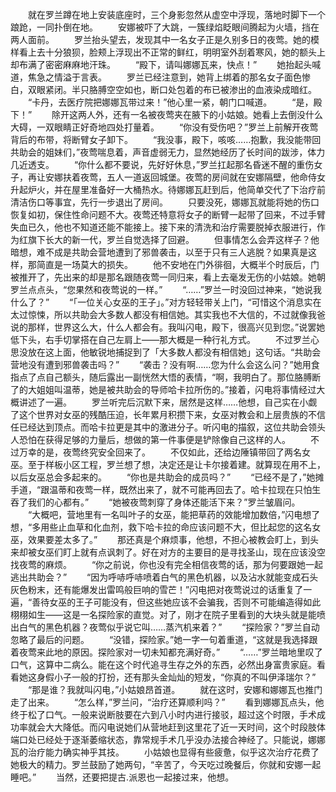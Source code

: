 　　就在罗兰蹲在地上安装底座时，三个身影忽然从虚空中浮现，落地时脚下一个踉跄，一同扑倒在地。
　　安娜被吓了大跳，一簇绿焰眨眼间腾起为火墙，挡在两人面前。
　　罗兰抬头望去，发现其中一名女子正是久别多日的夜莺。她的模样看上去十分狼狈，脸颊上浮现出不正常的鲜红，明明室外刮着寒风，她的额头上却布满了密密麻麻地汗珠。
　　“殿下，请叫娜娜瓦来，快点！”
　　她抬起头喊道，焦急之情溢于言表。
　　罗兰已经注意到，她背上绑着的那名女子面色惨白，双眼紧闭。半只胳膊空空如也，断口处包着的布已被渗出的血液染成暗红。
　　“卡丹，去医疗院把娜娜瓦带过来！”他心里一紧，朝门口喊道。
　　“是，殿下！”
　　除开这两人外，还有一名被夜莺夹在腋下的小姑娘。她看上去倒没什么大碍，一双眼睛正好奇地四处打量着。
　　“你没有受伤吧？”罗兰上前解开夜莺背后的布带，将断臂女子卸下。
　　“我没事，殿下，咳咳……抱歉，我没能带回共助会的姐妹们，”夜莺喘息着，声音虚弱无力，显然她经历了长时间的跋涉，体力几近透支。
　　“你什么都不要说，先好好休息，”罗兰扛起那名昏迷不醒的重伤女子，再让安娜扶着夜莺，五人一道返回城堡。夜莺的房间就在安娜隔壁，他命侍女升起炉火，并在屋里准备好一大桶热水。待娜娜瓦赶到后，他简单交代了下治疗前清洁伤口等事宜，先行一步退出了房间。
　　只要没死，娜娜瓦就能将她的伤口恢复如初，保住性命问题不大。夜莺还特意将女子的断臂一起带了回来，不过手臂失血已久，他也不知道还能不能接上。接下来的清洗和治疗需要脱掉衣服进行，作为红旗下长大的新一代，罗兰自觉选择了回避。
　　但事情怎么会弄这样子？他暗想，难不成是共助会营地遭到了邪兽袭击，以至于只有三人逃脱？如果真是这样，那简直是一场莫大的损失。
　　他不安地在门外徘徊，大概半个时辰后，门被推开了，先出来的却是那名跟随夜莺一同归来，看上去毫发无伤的小姑娘。她朝罗兰点点头，“您果然和夜莺说的一样。”
　　“……”罗兰一时没回过神来，“她说我什么了？”
　　“「一位关心女巫的王子」。”对方轻轻带关上门，“可惜这个消息实在太过惊悚，所以共助会大多数人都没有相信她。其实我也不大信的，不过就像我爸说的那样，世界这么大，什么人都会有。我叫闪电，殿下，很高兴见到您。”说罢她低下头，右手切掌搭在自己左肩上——那大概是一种行礼方式。
　　不过罗兰心思没放在这上面，他敏锐地捕捉到了「大多数人都没有相信她」这句话。“共助会营地没有遭到邪兽袭击吗？”
　　“袭击？没有啊……您为什么会这么问？”她用食指点了点自己额头，随后露出一副恍然大悟的表情，“啊，我明白了。那位胳膊断了的大姐姐叫温蒂，她是被共助会的导师哈卡拉所伤的。”接着，闪电将事情经过大概讲述了一遍。
　　罗兰听完后沉默下来，居然是这样……他想，自己实在小觑了这个世界对女巫的残酷压迫，长年累月积攒下来，女巫对教会和上层贵族的不信任已经达到顶点。而哈卡拉更是其中的激进分子。听闪电的描叙，这位共助会领头人恐怕在获得足够的力量后，想做的第一件事便是铲除像自己这样的人。
　　不过万幸的是，夜莺终究安全回来了。
　　不仅如此，还给边陲镇带回了两名女巫。至于样板小区工程，罗兰想了想，决定还是让卡尔接着建。就算现在用不上，以后女巫总会多起来的。
　　“你也是共助会的成员吗？”
　　“已经不是了，”她摊手道，“跟温蒂和夜莺一样，既然出来了，就不可能再回去了。哈卡拉现在只怕生吞了我们的心都有。”
　　“她被夜莺刺穿了身体还能活下来？”罗兰皱眉问。
　　“大概吧，营地里有一名叫叶子的女巫，能把草药的效能增加数倍，”闪电想了想，“多用些止血草和化血剂，救下哈卡拉的命应该问题不大，但比起您的这名女巫，效果要差太多了。”
　　那还真是个麻烦事，他想，不担心被教会盯上，到头来却被女巫们盯上就有点讽刺了。好在对方的主要目的是寻找圣山，现在应该没空找夜莺的麻烦。
　　“你之前说，你也没有完全相信夜莺的话，那为何要跟她一起逃出共助会？”
　　“因为呼哧呼哧喷着白气的黑色机器，以及沾水就能变成石头灰色粉末，还有能爆发出雷鸣般巨响的雪芒！”闪电把对夜莺说过的话重复了一遍，“善待女巫的王子可能没有，但这些她应该不会骗我，否则不可能编造得如此栩栩如生——这是一名探险家的直觉。对了，刚才在院子里看到的大块头就是能喷出白气的黑色机器？夜莺似乎说它叫……蒸汽机来着？”
　　“探险家？”罗兰自动忽略了最后的问题。
　　“没错，探险家。”她一字一句着重道，“这就是我选择跟着夜莺来此地的原因。探险家对一切未知都充满好奇。”
　　“……”罗兰暗地里叹了口气，这算中二病么。能在这个时代追寻生存之外的东西，必然出身富贵家庭。看看她这身假小子一般的打扮，还有那头金灿灿的短发，“你真的不叫伊泽瑞尔？”
　　“那是谁？我就叫闪电，”小姑娘昂首道。
　　就在这时，安娜和娜娜瓦也推门走了出来。
　　“怎么样，”罗兰问，“治疗还算顺利吗？”
　　看到娜娜瓦点头，他终于松了口气。一般来说断肢要在六到八小时内进行接驳，超过这个时限，手术成功率就会大大降低。而闪电说她们从营地赶到这里花了近一天时间，这个时段肢体端口处已经处于逐渐萎缩状态，靠常规手术几乎没办法接合神经了。只能说，娜娜瓦的治疗能力确实神乎其技。
　　小姑娘也显得有些疲惫，似乎这次治疗花费了她极大的精力。罗兰鼓励了她两句，“辛苦了，今天吃过晚餐后，你就和安娜一起睡吧。”
　　当然，还要把提古.派恩也一起接过来，他想。